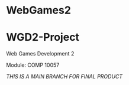 # WebGames2
# WGD2-Project

Web Games Development 2

Module: COMP 10057


*THIS IS A MAIN BRANCH FOR FINAL PRODUCT*



